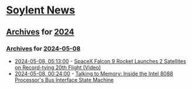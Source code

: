 # [Soylent News](../../../README.md)

## [Archives](../../index.md) for [2024](../index.md)

### [Archives](../../index.md) for [2024-05-08](index.md)

* [2024-05-08, 05:13:00](https://soylentnews.org/article.pl?sid=24/05/07/1313255&from=rss) - [SpaceX Falcon 9 Rocket Launches 2 Satellites on Record-tying 20th Flight (Video)](https://soylentnews.org/article.pl?sid=24/05/07/1313255&from=rss)
* [2024-05-08, 00:24:00](https://soylentnews.org/article.pl?sid=24/05/07/1310235&from=rss) - [Talking to Memory: Inside the Intel 8088 Processor's Bus Interface State Machine](https://soylentnews.org/article.pl?sid=24/05/07/1310235&from=rss)
